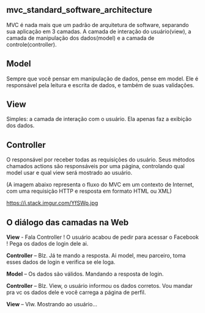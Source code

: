 ## mvc_standard_software_architecture

MVC é nada mais que um padrão de arquitetura de software, separando sua aplicação em 3 camadas. A camada de interação do usuário(view), a camada de manipulação dos dados(model) e a camada de controle(controller).

## Model

Sempre que você pensar em manipulação de dados, pense em model. Ele é responsável pela leitura e escrita de dados, e também de suas validações.

## View

Simples: a camada de interação com o usuário. Ela apenas faz a exibição dos dados.

## Controller

O responsável por receber todas as requisições do usuário. Seus métodos chamados actions são responsáveis por uma página, controlando qual model usar e qual view será mostrado ao usuário.

(A imagem abaixo representa o fluxo do MVC em um contexto de Internet, com uma requisição HTTP e resposta em formato HTML ou XML)

https://i.stack.imgur.com/YfSWp.jpg

## O diálogo das camadas na Web

**View** - Fala Controller ! O usuário acabou de pedir para acessar o Facebook ! Pega os dados de login dele ai.

**Controller** – Blz. Já te mando a resposta. Ai model, meu parceiro, toma esses dados de login e verifica se ele loga.

**Model** – Os dados são válidos. Mandando a resposta de login.

**Controller** – Blz. View, o usuário informou os dados corretos. Vou mandar pra vc os dados dele e você carrega a página de perfil.

**View** – Vlw. Mostrando ao usuário…
